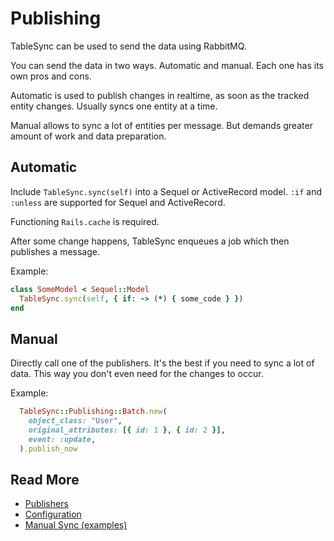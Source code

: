 # Publishing

TableSync can be used to send the data using RabbitMQ.

You can send the data in two ways. Automatic and manual.
Each one has its own pros and cons.

Automatic is used to publish changes in realtime, as soon as the tracked entity changes.
Usually syncs one entity at a time.

Manual allows to sync a lot of entities per message.
But demands greater amount of work and data preparation.

## Automatic

Include `TableSync.sync(self)` into a Sequel or ActiveRecord model. `:if` and `:unless` are supported for Sequel and ActiveRecord.

Functioning `Rails.cache` is required.

After some change happens, TableSync enqueues a job which then publishes a message.

Example:

```ruby
class SomeModel < Sequel::Model
  TableSync.sync(self, { if: -> (*) { some_code } })
end
```

## Manual

Directly call one of the publishers. It's the best if you need to sync a lot of data.
This way you don't even need for the changes to occur.

Example:

```ruby
  TableSync::Publishing::Batch.new(
    object_class: "User",
    original_attributes: [{ id: 1 }, { id: 2 }],
    event: :update,
  ).publish_now
```

## Read More

- [Publishers](publishing/publishers.md)
- [Configuration](publishing/configuration.md)
- [Manual Sync (examples)](publishing/manual.md)